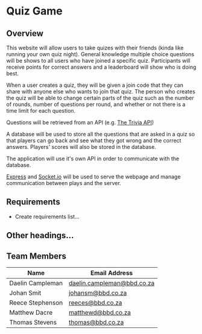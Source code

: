 # Quiz Game

## Overview

This website will allow users to take quizes with their friends (kinda like running your own quiz night). General knowledge multiple choice questions will be shows to all users who have joined a specific quiz. Participants will receive points for correct answers and a leaderboard will show who is doing best.

When a user creates a quiz, they will be given a join code that they can share with anyone else who wants to join that quiz. The person who creates the quiz will be able to change certain parts of the quiz such as the number of rounds, number of questions per round, and whether or not there is a time limit for each question.

Questions will be retrieved from an API (e.g. [The Trivia API](https://the-trivia-api.com/))

A database will be used to store all the questions that are asked in a quiz so that players can go back and see what they got wrong and the correct answers. Players' scores will also be stored in the database.

The application will use it's own API in order to communicate with the database.

[Express](https://expressjs.com/) and [Socket.io](https://socket.io/) will be used to serve the webpage and manage communication between plays and the server.

## Requirements

- Create requirements list...

## Other headings...


## Team Members

| Name             | Email Address              |
|------------------|----------------------------|
| Daelin Campleman | daelin.campleman@bbd.co.za |
| Johan Smit       | johansm@bbd.co.za          |
| Reece Stephenson | reeces@bbd.co.za           |
| Matthew Dacre    | matthewd@bbd.co.za         |
| Thomas Stevens   | thomas@bbd.co.za           |
